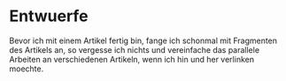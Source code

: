 # Entwuerfe

Bevor ich mit einem Artikel fertig bin, fange ich schonmal mit Fragmenten
des Artikels an, so vergesse ich nichts und vereinfache das parallele Arbeiten
an verschiedenen Artikeln, wenn ich hin und her verlinken moechte.

